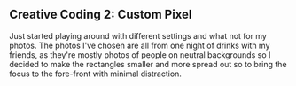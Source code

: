 ## Creative Coding 2: Custom Pixel

Just started playing around with different settings and what not for my photos. The photos I've chosen are all from one night of drinks with my friends, as they're mostly photos of people on neutral backgrounds so I decided to make the rectangles smaller and  more spread out so to bring the focus to the fore-front with minimal distraction.